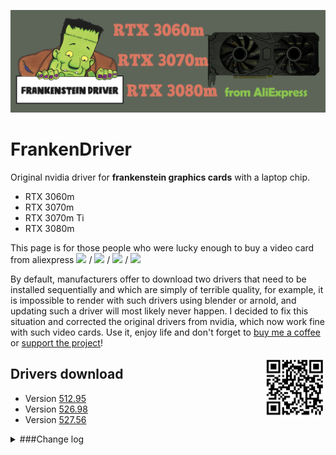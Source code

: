 ![logo](logo/FrankenDriver.png)
# FrankenDriver
Original nvidia driver for **frankenstein graphics cards** with a laptop chip.

- RTX 3060m
- RTX 3070m
- RTX 3070m Ti
- RTX 3080m

This page is for those people who were lucky enough to buy a video card from aliexpress <img src="https://img.shields.io/badge/-RTX%203060m-orange" height="25"/> / <img src="https://img.shields.io/badge/-RTX%203070m-green" height="25"/> / <img src="https://img.shields.io/badge/-RTX%203070m%20Ti-blueviolet" height="25"/> / <img src="https://img.shields.io/badge/-RTX%203080m-blue" height="25"/>

By default, manufacturers offer to download two drivers that need to be installed sequentially and which are simply of terrible quality, for example, it is impossible to render with such drivers using blender or arnold, and updating such a driver will most likely never happen. 
I decided to fix this situation and corrected the original drivers from nvidia, which now work fine with such video cards. Use it, enjoy life and don't forget to [buy me a coffee](https://www.buymeacoffee.com/FrankenDriver) or [support the project](https://www.donationalerts.com/r/arutar)!

<img align="right" width="100" height="100" src="logo/qr_b1b07814e495597a0792eb5ef7984907.png">

## Drivers download
- Version [512.95](https://drive.google.com/uc?export=download&confirm=no_antivirus&id=16lLN4FrAstYdG5gqA8fAlh8PaEOUxLeh)
- Version [526.98](https://drive.google.com/uc?export=download&confirm=no_antivirus&id=13vwstnYk3usczu1MD9lwCySlCxHH0YSe)
- Version [527.56](https://drive.google.com/uc?export=download&confirm=no_antivirus&id=1h2APFv9tYoifU0NnyrLzwGng5Az5ux3-)

<details><summary>###Change log</summary>

### 18.12.2022
- Added new ID RTX 3070m
- Added new ID RTX 3070m Ti
- Added new ID RTX 3080m

</details>

